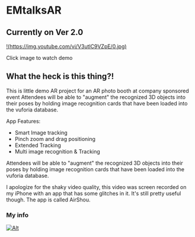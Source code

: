 # EMtalksAR
## Currently on Ver 2.0

[!(https://img.youtube.com/vi/V3utlC9VZpE/0.jpg)](http://www.youtube.com/watch?v=V3utlC9VZpE)

Click image to watch demo


What the heck is this thing?!
------
This is little demo AR project for an AR photo booth at company sponsored event
Attendees will be able to "augment" the recognized 3D objects into their poses by holding image recognition cards that have been loaded into the vuforia database.



App Features:
- Smart Image tracking
- Pinch zoom and drag positioning 
- Extended Tracking
- Multi image recognition & Tracking

Attendees will be able to "augment" the recognized 3D objects into their poses by holding image recognition cards that have been loaded into the vuforia database.

I apologize for the shaky video quality, this video was screen recorded on my iPhone with an app that has some glitches in it. It's still pretty useful though. The app is called AirShou.


### My info
[![Alt](http://files.softicons.com/download/internet-icons/social-networking-icons-by-komodomedia/png/32/linkedin.png)](https://www.linkedin.com/in/louislinkedin)
